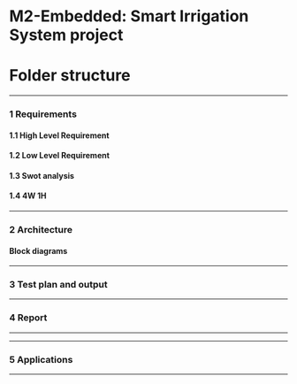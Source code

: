 # M2-Embedded: Smart Irrigation System project 

# Folder structure
----------------------------------------------------------------------------------------------------------------------------------------------------------
### 1 Requirements
#### 1.1 High Level Requirement
#### 1.2 Low Level Requirement
#### 1.3 Swot analysis
#### 1.4 4W 1H
---------------------------------------------------------------------------------------------------------------------------------------------------------------------------------
### 2 Architecture
####  Block diagrams

---------------------------------------------------------------------------------------------------------------------------------------------------------------------------------
### 3 Test plan and output

---------------------------------------------------------------------------------------------------------------------------------------------------------------------------------
### 4 Report
---------------------------------------------------------------------------------------------------------------------------------------------------------------------------------

---------------------------------------------------------------------------------------------------------------------------------------------------------------------------------
### 5 Applications
---------------------------------------------------------------------------------------------------------------------------------------------------------------------------------

